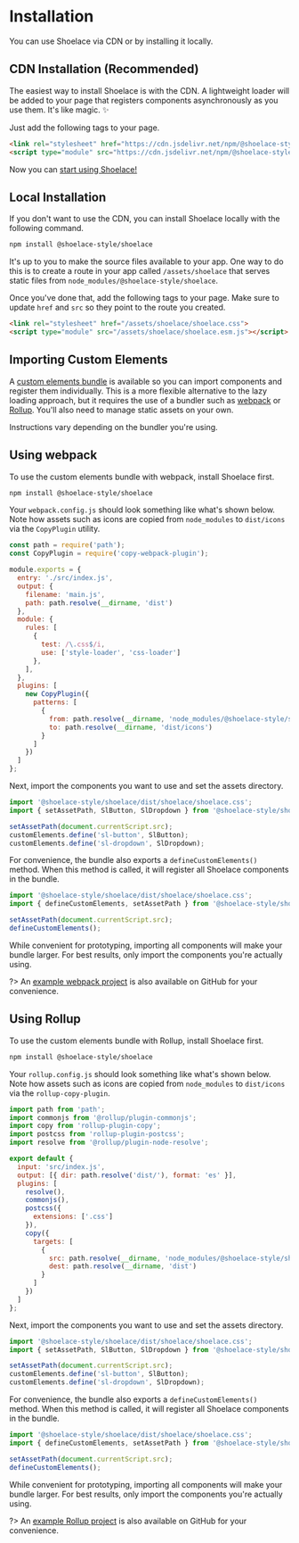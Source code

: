 # Installation

You can use Shoelace via CDN or by installing it locally.

## CDN Installation (Recommended)

The easiest way to install Shoelace is with the CDN. A lightweight loader will be added to your page that registers components asynchronously as you use them. It's like magic. ✨

Just add the following tags to your page.

```html
<link rel="stylesheet" href="https://cdn.jsdelivr.net/npm/@shoelace-style/shoelace@%VERSION%/dist/shoelace/shoelace.css">
<script type="module" src="https://cdn.jsdelivr.net/npm/@shoelace-style/shoelace@%VERSION%/dist/shoelace/shoelace.esm.js"></script>
```

Now you can [start using Shoelace!](/getting-started/usage.md)

## Local Installation

If you don't want to use the CDN, you can install Shoelace locally with the following command. 

```bash
npm install @shoelace-style/shoelace
```

It's up to you to make the source files available to your app. One way to do this is to create a route in your app called `/assets/shoelace` that serves static files from `node_modules/@shoelace-style/shoelace`. 

Once you've done that, add the following tags to your page. Make sure to update `href` and `src` so they point to the route you created.

```html
<link rel="stylesheet" href="/assets/shoelace/shoelace.css">
<script type="module" src="/assets/shoelace/shoelace.esm.js"></script>
```

## Importing Custom Elements

A [custom elements bundle](https://stenciljs.com/docs/custom-elements) is available so you can import components and register them individually. This is a more flexible alternative to the lazy loading approach, but it requires the use of a bundler such as [webpack](https://webpack.js.org/) or [Rollup](https://rollupjs.org/guide/en/). You'll also need to manage static assets on your own.

Instructions vary depending on the bundler you're using.

## Using webpack

To use the custom elements bundle with webpack, install Shoelace first.

```bash
npm install @shoelace-style/shoelace
```

Your `webpack.config.js` should look something like what's shown below. Note how assets such as icons are copied from `node_modules` to `dist/icons` via the `CopyPlugin` utility.

```js
const path = require('path');
const CopyPlugin = require('copy-webpack-plugin');

module.exports = {
  entry: './src/index.js',
  output: {
    filename: 'main.js',
    path: path.resolve(__dirname, 'dist')
  },
  module: {
    rules: [
      {
        test: /\.css$/i,
        use: ['style-loader', 'css-loader']
      },
    ],
  },
  plugins: [
    new CopyPlugin({
      patterns: [
        {
          from: path.resolve(__dirname, 'node_modules/@shoelace-style/shoelace/dist/shoelace/icons'),
          to: path.resolve(__dirname, 'dist/icons')
        }
      ]
    })
  ]
};
```

Next, import the components you want to use and set the assets directory.

```js
import '@shoelace-style/shoelace/dist/shoelace/shoelace.css';
import { setAssetPath, SlButton, SlDropdown } from '@shoelace-style/shoelace/dist/custom-elements';

setAssetPath(document.currentScript.src);
customElements.define('sl-button', SlButton);
customElements.define('sl-dropdown', SlDropdown);
```

For convenience, the bundle also exports a `defineCustomElements()` method. When this method is called, it will register all Shoelace components in the bundle.

```js
import '@shoelace-style/shoelace/dist/shoelace/shoelace.css';
import { defineCustomElements, setAssetPath } from '@shoelace-style/shoelace/dist/custom-elements';

setAssetPath(document.currentScript.src);
defineCustomElements();
```

While convenient for prototyping, importing all components will make your bundle larger. For best results, only import the components you're actually using.

?> An [example webpack project](https://github.com/shoelace-style/webpack-example) is also available on GitHub for your convenience.

## Using Rollup

To use the custom elements bundle with Rollup, install Shoelace first.

```bash
npm install @shoelace-style/shoelace
```

Your `rollup.config.js` should look something like what's shown below. Note how assets such as icons are copied from `node_modules` to `dist/icons` via the `rollup-copy-plugin`.

```js
import path from 'path';
import commonjs from '@rollup/plugin-commonjs';
import copy from 'rollup-plugin-copy';
import postcss from 'rollup-plugin-postcss';
import resolve from '@rollup/plugin-node-resolve';

export default {
  input: 'src/index.js',
  output: [{ dir: path.resolve('dist/'), format: 'es' }],
  plugins: [
    resolve(),
    commonjs(),
    postcss({
      extensions: ['.css']
    }),
    copy({
      targets: [
        {
          src: path.resolve(__dirname, 'node_modules/@shoelace-style/shoelace/dist/shoelace/icons'),
          dest: path.resolve(__dirname, 'dist')
        }
      ]
    })
  ]
};
```

Next, import the components you want to use and set the assets directory.

```js
import '@shoelace-style/shoelace/dist/shoelace/shoelace.css';
import { setAssetPath, SlButton, SlDropdown } from '@shoelace-style/shoelace/dist/custom-elements';

setAssetPath(document.currentScript.src);
customElements.define('sl-button', SlButton);
customElements.define('sl-dropdown', SlDropdown);
```

For convenience, the bundle also exports a `defineCustomElements()` method. When this method is called, it will register all Shoelace components in the bundle.

```js
import '@shoelace-style/shoelace/dist/shoelace/shoelace.css';
import { defineCustomElements, setAssetPath } from '@shoelace-style/shoelace/dist/custom-elements';

setAssetPath(document.currentScript.src);
defineCustomElements();
```

While convenient for prototyping, importing all components will make your bundle larger. For best results, only import the components you're actually using.

?> An [example Rollup project](https://github.com/shoelace-style/rollup-example) is also available on GitHub for your convenience.
